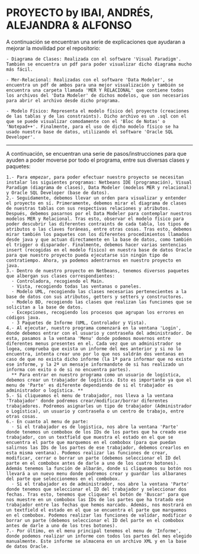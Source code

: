 # PROYECTO by IBAI, ANDRÉS, ALEJANDRA & ALFONSO

  A continuación se encuentran una serie de explicaciones que ayudaran a mejorar la movilidad por el repositorio:
    
    - Diagrama de Clases: Realizada con el software 'Visual Paradigm'. También se encuentra un pdf para poder visualizar dicho diagrama mucho más fácil.
    
    - Mer-Relacional: Realizadas con el software 'Data Modeler', se encuentra un pdf de ambos para una mejor visualización y también se encuentra una carpeta llamada 'MER Y RELACIONAL' que contiene todos los archivos del 'Data Modeler' de dichos modelos, que son necesarios para abrir el archivo desde dicho programa.
    
    - Modelo Físico: Representa el modelo físico del proyecto (creaciones de las tablas y de las constraints). Dicho archivo es un .sql con el que se puede visualizar comodamente con el 'Bloc de Notas' o 'Notepad++'. Finalmente, para el uso de dicho modelo físico se ha usado nuestra base de datos, utilizando el software 'Oracle SQL Developer'.
    
- - - - - - - - - - - - - - - - - - - - - - - - - - - - - - - - - - - - - - - - - - - - - - - - - - - - - - - - - - - - - - - - - - -
    
  A continuación, se encuentran una serie de pasos/instrucciones para que ayuden a poder moverse por todo el programa, entre sus diversas clases y paquetes:

    1.- Para empezar, para poder efectuar nuestro proyecto se necesitan instalar los siguientes programas: Netbeans IDE (programación), Visual Paradigm (diagrama de clases), Data Modeler (modelos MER y relacional) y Oracle SQL Developer (base de datos).
    2.- Seguidamente, debemos llevar un orden para visualizar y entender el proyecto en sí. Primeramente, debemos mirar el diagrama de clases de nuestras tablas con sus respectivas relaciones y atributos. Después, debemos pasarnos por el Data Modeler para contemplar nuestros modelos MER y Relacional. Tras esto, observar el modelo físico para poder descubrir las diferentes contraints de cada tabla, los tipos de atributos o las claves foráneas, entre otras cosas. Tras esto, debemos mirar también los paquetes con los diferentes procedimientos llamados desde java y que actuan directamente en la base de datos, como también el trigger o disparador. Finalmente, debemos hacer varias sentencias insert (recogidas en el modelo físico) en nuestra base de datos Oracle para que nuestro proyecto pueda ejecutarse sin ningún tipo de contratiempo. Ahora, ya podemos adentrarnos en nuestro proyecto en java.
    3.- Dentro de nuestro proyecto en Netbeans, tenemos diversos paquetes que albergan sus clases correspondientes:
      · Controladora, recogiendo el Main.     
      · Vista, recogiendo todas las ventanas o paneles.
      · Modelo UML, recogiendo las clases necesarias pertenecientes a la base de datos con sus atributos, getters y setters y constructores.
      · Modelo BD, recogiendo las clases que realizan las funciones que se solicitan a la base de datos.
      · Excepciones, recogiendo los procesos que agrupan los errores en códigos java.
      · 3 Paquetes de Informe (UML, Controlador y Vista).
    4.- Al ejecutar, nuestro programa comenzará en la ventana 'Login', donde debemos entrar con el usuario y contraseña del administrador. De esta, pasamos a la ventana 'Menu' donde podemos movernos entre diferentes menus presentes en el. Cada vez que un administrador se logea, comprueba que exista un informe del mes anterior y si no lo encuentra, intenta crear uno por lo que nos saldrán dos ventanas en caso de que no exista dicho informe (la 1ª para informar que no existe ese informe, y la 2ª un mensaje informandote de si has realizado un informa con exito o de si no encuentra partes).
      ** Para entrar en nuestro programa como un usuario de logística, debemos crear un trabajador de logística. Esto es importante ya que el menu de 'Parte' es diferente dependiendo de si el trabajador es administrador o logística. ** 
    5.- Si cliqueamos el menu de trabajador, nos lleva a la ventana 'Trabajador' donde podremos crear/modificar/borrar diferentes trabajadores. Podremos asignarles un tipo de trabajador (Administrador o Logística), un usuario y contraseña o un centro de trabajo, entre otras cosas.
    6.- En cuanto al menu de parte:
      · Si el trabajador es de logistica, nos abre la ventana 'Parte' donde tenemos un combobox de los IDs de los partes que ha creado ese trabajador, con un textfield que muestra el estado en el que se encuentra el parte que marquemos en el combobox (para que puedan salirnos las IDs de los partes de ese trabajador, debemos crearlos en esta misma ventana). Podemos realizar las funciones de crear, modificar, cerrar o borrar un parte (debemos seleccionar el ID del parte en el combobox antes de darle a uno de los cuatro botones). Además tenemos la función de albarán, donde si cliqueamos su botón nos llevará a un nuevo menu donde podremos crear y guardar los albaranes del parte que seleccionemos en el combobox.
      · Si el trabajador es de administrador, nos abre la ventana 'Parte' donde tenemos que seleccionar el ID del trabajador y seleccionar dos fechas. Tras esto, tenemos que cliquear el botón de 'Buscar' para que nos muestre en un combobox las IDs de los partes que ha tratado ese trabajador entre las fechas que hemos marcado. Además, nos mostrará en un textfield el estado en el que se encuentra el parte que marquemos en el combobox. Podemos realizar las funciones de validar, modificar o borrar un parte (debemos seleccionar el ID del parte en el combobox antes de darle a uno de los tres botones).
    7.- Por último, en el menu principal tenemos el menu de 'Informe', donde podemos realizar un informe con todos los partes del mes elegido manualmente. Este informe se almacena en un archivo XML y en la base de datos Oracle.

